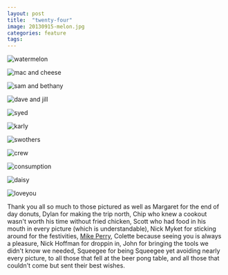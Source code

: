 ```yaml
---
layout: post
title:  "twenty-four"
image: 20130915-melon.jpg
categories: feature
tags:
---
```


![watermelon][1]

![mac and cheese][2]

![sam and bethany][3]

![dave and jill][5]

![syed][6]

![karly][7]

![swothers][8]

![crew][9]

![consumption][10]

![daisy][11]

![loveyou][12]

Thank you all so much to those pictured as well as Margaret for the end of day donuts, Dylan for making the trip north, Chip who knew a cookout wasn't worth his time without fried chicken, Scott who had food in his mouth in every picture (which is understandable), Nick Myket for sticking around for the festivities, [Mike Perry](http://stevenja.co/bs/images/20130915-terry.gif), Colette because seeing you is always a pleasure, Nick Hoffman for droppin in, John for bringing the tools we didn't know we needed, Squeegee for being Squeegee yet avoiding nearly every picture, to all those that fell at the beer pong table, and all those that couldn't come but sent their best wishes.


[1]: http://stevenja.co/bs/images/large/20130915-melon.jpg "no seeds"
[2]: http://stevenja.co/bs/images/large/20130915-macandcheese.jpg "cheesin'"
[3]: http://stevenja.co/bs/images/large/20130915-samanthany.jpg "<3"
[5]: http://stevenja.co/bs/images/large/20130915-davejill.jpg "I agree dave!"
[6]: http://stevenja.co/bs/images/large/20130915-syed.gif "majestic"
[7]: http://stevenja.co/bs/images/large/20130915-karly.jpg "so mysterious"
[8]: http://stevenja.co/bs/images/large/20130915-swothers.gif "wait for it"
[9]: http://stevenja.co/bs/images/large/20130915-crew.jpg "manny scared"
[10]: http://stevenja.co/bs/images/large/20130915-consumption.gif "slow down tj"
[11]: http://stevenja.co/bs/images/large/20130915-daisy.jpg "hey daisy"
[12]: http://stevenja.co/bs/images/large/20130915-loveyou.gif "love you all like these baby pickles.  oops."